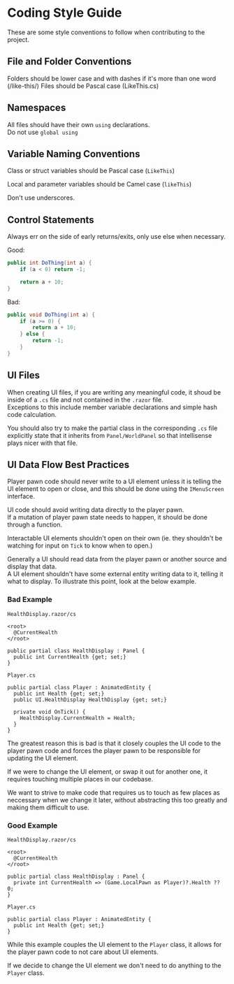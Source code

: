 # Coding Style Guide

These are some style conventions to follow when contributing to the project.

## File and Folder Conventions

Folders should be lower case and with dashes if it's more than one word (/like-this/)
Files should be Pascal case (LikeThis.cs)

## Namespaces

All files should have their own `using` declarations.  
Do not use `global using`

## Variable Naming Conventions

Class or struct variables should be Pascal case (`LikeThis`)

Local and parameter variables should be Camel case (`likeThis`)

Don't use underscores.

## Control Statements

Always err on the side of early returns/exits, only use else when necessary.

Good:

```cs
public int DoThing(int a) {
    if (a < 0) return -1;

    return a + 10;
}
```

Bad:

```cs
public void DoThing(int a) {
    if (a >= 0) {
        return a + 10;
    } else {
        return -1;
    }
}
```

## UI Files

When creating UI files, if you are writing any meaningful code, it shoud be inside of a `.cs` file and not contained in the `.razor` file.  
Exceptions to this include member variable declarations and simple hash code calculation.

You should also try to make the partial class in the corresponding `.cs` file explicitly state that it inherits from `Panel/WorldPanel` so that intellisense plays nicer with that file.

## UI Data Flow Best Practices

Player pawn code should never write to a UI element unless it is telling the UI element to open or close, and this should be done using the `IMenuScreen` interface.

UI code should avoid writing data directly to the player pawn.  
If a mutation of player pawn state needs to happen, it should be done through a function.

Interactable UI elements shouldn't open on their own (ie. they shouldn't be watching for input on `Tick` to know when to open.)

Generally a UI should read data from the player pawn or another source and display that data.  
A UI element shouldn't have some external entity writing data to it, telling it what to display.
To illustrate this point, look at the below example.

### Bad Example

`HealthDisplay.razor/cs`
```
<root>
  @CurrentHealth
</root>

public partial class HealthDisplay : Panel {
  public int CurrentHealth {get; set;}
}
```

`Player.cs`
```
public partial class Player : AnimatedEntity {
  public int Health {get; set;}
  public UI.HealthDisplay HealthDisplay {get; set;}

  private void OnTick() {
    HealthDisplay.CurrentHealth = Health;
  }
}
```

The greatest reason this is bad is that it closely couples the UI code to the player pawn code and forces the player pawn to be responsible for updating the UI element.

If we were to change the UI element, or swap it out for another one, it requires touching multiple places in our codebase.

We want to strive to make code that requires us to touch as few places as neccessary when we change it later, without abstracting this too greatly and making them difficult to use.

### Good Example

`HealthDisplay.razor/cs`
```
<root>
  @CurrentHealth
</root>

public partial class HealthDisplay : Panel {
  private int CurrentHealth => (Game.LocalPawn as Player)?.Health ?? 0;
}
```

`Player.cs`
```
public partial class Player : AnimatedEntity {
  public int Health {get; set;}
}
```

While this example couples the UI element to the `Player` class, it allows for the player pawn code to not care about UI elements.

If we decide to change the UI element we don't need to do anything to the `Player` class.


